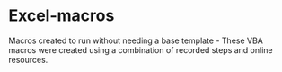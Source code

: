 # Excel-macros
Macros created to run without needing a base template - These VBA macros were created using a combination of recorded steps and online resources.

